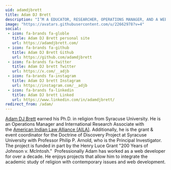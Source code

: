 ```yaml
---
uid: adamdjbrett
title: Adam DJ Brett 
description: "I’M A EDUCATOR, RESEARCHER, OPERATIONS MANAGER, AND A WEB DEVELOPER."
image: "https://avatars.githubusercontent.com/u/22662978?v=4"
social: 
 - icon: fa-brands fa-globle
   title: Adam DJ Brett personal site
   url: https://adamdjbrett.com/
 - icon: fa-brands fa-github
   title: Adam DJ Brett Github
   url: https://github.com/adamdjbrett
 - icon: fa-brands fa-twitter
   title: Adam DJ brett Twitter
   url: https://x.com/__adjb
 - icon: fa-brands fa-instagram
   title: Adam DJ brett Instagram
   url: https://instagram.com/__adjb
 - icon: fa-brands fa-linkedin
   title: Adam DJ brett Linked
   url: https://www.linkedin.com/in/adamdjbrett/   
redirect_from: /adam/
---
```

[Adam DJ Brett](https://adamdjbrett.com) earned his Ph.D. in religion from Syracuse University. He is an Operations Manager and International Research Associate with the [American Indian Law Alliance (AILA)](https://aila.ngo/). Additionally, he is the grant & event coordinator for the Doctrine of Discovery Project at Syracuse University with Professor Philip P. Arnold, who is the Principal Investigator. The project is funded in part by the Henry Luce Grant "200 Years of Johnson v. McIntosh."  Professionally Adam has worked as a web developer for over a decade. He enjoys projects that allow him to integrate the academic study of religion with contemporary issues and web development.

